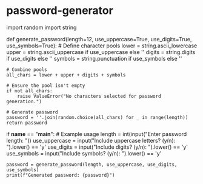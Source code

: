 # password-generator
import random
import string

def generate_password(length=12, use_uppercase=True, use_digits=True, use_symbols=True):
    # Define character pools
    lower = string.ascii_lowercase
    upper = string.ascii_uppercase if use_uppercase else ''
    digits = string.digits if use_digits else ''
    symbols = string.punctuation if use_symbols else ''

    # Combine pools
    all_chars = lower + upper + digits + symbols

    # Ensure the pool isn't empty
    if not all_chars:
        raise ValueError("No characters selected for password generation.")

    # Generate password
    password = ''.join(random.choice(all_chars) for _ in range(length))
    return password

if __name__ == "__main__":
    # Example usage
    length = int(input("Enter password length: "))
    use_uppercase = input("Include uppercase letters? (y/n): ").lower() == 'y'
    use_digits = input("Include digits? (y/n): ").lower() == 'y'
    use_symbols = input("Include symbols? (y/n): ").lower() == 'y'

    password = generate_password(length, use_uppercase, use_digits, use_symbols)
    print(f"Generated password: {password}")
